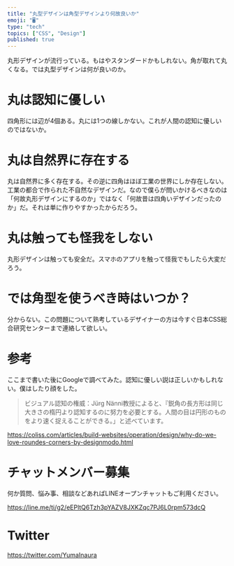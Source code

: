 ```yaml
---
title: "丸型デザインは角型デザインより何故良いか"
emoji: "🖥"
type: "tech"
topics: ["CSS", "Design"]
published: true
---
```



丸形デザインが流行っている。もはやスタンダードかもしれない。角が取れて丸くなる。では丸型デザインは何が良いのか。
# 丸は認知に優しい
四角形には辺が4個ある。丸には1つの線しかない。これが人間の認知に優しいのではないか。
# 丸は自然界に存在する
丸は自然界に多く存在する。その逆に四角はほぼ工業の世界にしか存在しない。工業の都合で作られた不自然なデザインだ。なので僕らが問いかけるべきなのは「何故丸形デザインにするのか」ではなく「何故昔は四角いデザインだったのか」だ。それは単に作りやすかったからだろう。
# 丸は触っても怪我をしない
丸形デザインは触っても安全だ。スマホのアプリを触って怪我でもしたら大変だろう。
# では角型を使うべき時はいつか？
分からない。この問題について熟考しているデザイナーの方は今すぐ日本CSS総合研究センターまで連絡して欲しい。
# 参考
ここまで書いた後にGoogleで調べてみた。認知に優しい説は正しいかもしれない。僕はしたり顔をした。

>ビジュアル認知の権威：Jürg Nänni教授によると、『鋭角の長方形は同じ大きさの楕円より認知するのに努力を必要とする。人間の目は円形のものをより速く捉えることができる。」と述べています。

https://coliss.com/articles/build-websites/operation/design/why-do-we-love-roundes-corners-by-designmodo.html

<!-- Update From Qiita API -->

# チャットメンバー募集


何か質問、悩み事、相談などあればLINEオープンチャットもご利用ください。

https://line.me/ti/g2/eEPltQ6Tzh3pYAZV8JXKZqc7PJ6L0rpm573dcQ


# Twitter

https://twitter.com/YumaInaura

<!-- Update From Qiita API -->

